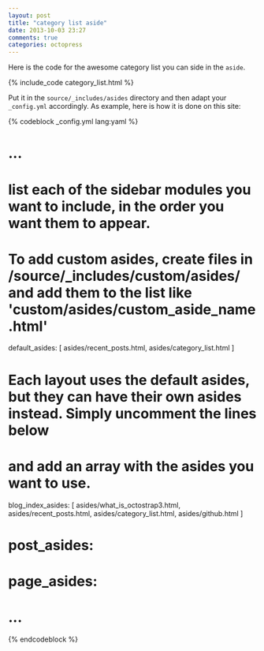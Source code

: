 ```yaml
---
layout: post
title: "category list aside"
date: 2013-10-03 23:27
comments: true
categories: octopress
---
```


Here is the code for the awesome category list you can side in the `aside`.

{% include_code category_list.html %}

Put it in the `source/_includes/asides` directory and then adapt your
`_config.yml` accordingly. As example, here is how it is done on this site:

{% codeblock _config.yml lang:yaml %}
# ...
# list each of the sidebar modules you want to include, in the order you want them to appear.
# To add custom asides, create files in /source/_includes/custom/asides/ and add them to the list like 'custom/asides/custom_aside_name.html'
default_asides: [
    asides/recent_posts.html,
    asides/category_list.html
]

# Each layout uses the default asides, but they can have their own asides instead. Simply uncomment the lines below
# and add an array with the asides you want to use.
blog_index_asides: [
    asides/what_is_octostrap3.html,
    asides/recent_posts.html,
    asides/category_list.html,
    asides/github.html
]
# post_asides:
# page_asides:
# ...
{% endcodeblock %}
